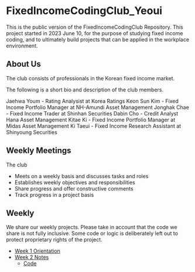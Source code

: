 # FixedIncomeCodingClub_Yeoui

This is the public version of the FixedIncomeCodingClub Repository. This project started in 2023 June 10, for the purpose of studying fixed income coding, and to ultimately build projects that can be applied in the workplace environment. 

## About Us

The club consists of professionals in the Korean fixed income market. 

The following is a short bio and description of the club members.

Jaehwa Youm - Rating Analysist at Korea Ratings 
Keon Sun Kim - Fixed Income Portfolio Manager at NH-Amundi Asset Management 
Jonghak Chae - Fixed Income Trader at Shinhan Securities
Dabin Cho - Credit Analyst Hana Asset Management 
Kitae Ki - Fixed Income Portfolio Manager at Midas Asset Management
Ki Taeui - Fixed Income Research Assistant at Shinyoung Securities


## Weekly Meetings

The club 
* Meets on a weekly basis and discusses tasks and roles
* Establishes weekly objectives and responsibilities
* Share progress and offer constructive comments
* Track progress in a project basis


## Weekly

We share our weekly projects. Please take in account that the code we share is not fully inclusive. 
Some code or logic is deliberately left out to protect proprietary rights of the project.

 * [Week 1 Orientation](https://www.notion.so/IRS_Week1-c389529dbb5a4c988624f815f0d949be)
 * [Week 2 Notes](https://www.notion.so/IRS_Week2-e3b48ac2adb04016a26a361c0c1fa12d)
     * [Code](https://github.com/keonsunkim/FixedIncomeCodingClub_Yeoui/tree/82bd3ced5a40e41f7bd4708449841c7a1eacdd33)
 

